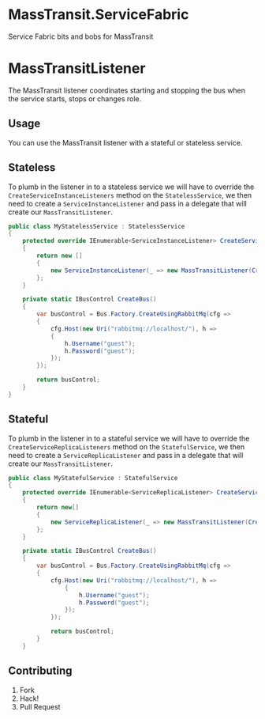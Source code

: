 # MassTransit.ServiceFabric
Service Fabric bits and bobs for MassTransit

# MassTransitListener

The MassTransit listener coordinates starting and stopping the bus when the service starts, stops or changes role.

## Usage

You can use the MassTransit listener with a stateful or stateless service.

## Stateless

To plumb in the listener in to a stateless service we will have to override the `CreateServiceInstanceListeners` method on the `StatelessService`, we then need to create a `ServiceInstanceListener` and pass in a delegate that will create our `MassTransitListener`.

```csharp
public class MyStatelessService : StatelessService
{
    protected override IEnumerable<ServiceInstanceListener> CreateServiceInstanceListeners()
    {
        return new []
        {
            new ServiceInstanceListener(_ => new MassTransitListener(CreateBus()))
        };
    }

    private static IBusControl CreateBus()
    {
        var busControl = Bus.Factory.CreateUsingRabbitMq(cfg =>
        {
            cfg.Host(new Uri("rabbitmq://localhost/"), h =>
            {
                h.Username("guest");
                h.Password("guest");
            });
        });

        return busControl;
    }
}
```

## Stateful

To plumb in the listener in to a stateful service we will have to override the `CreateServiceReplicaListeners` method on the `StatefulService`, we then need to create a `ServiceReplicaListener` and pass in a delegate that will create our `MassTransitListener`.

```csharp
public class MyStatefulService : StatefulService
{
    protected override IEnumerable<ServiceReplicaListener> CreateServiceReplicaListeners()
    {
        return new[]
        {
            new ServiceReplicaListener(_ => new MassTransitListener(CreateBus()))
        };
    }

    private static IBusControl CreateBus()
    {
        var busControl = Bus.Factory.CreateUsingRabbitMq(cfg =>
        {
            cfg.Host(new Uri("rabbitmq://localhost/"), h =>
                {
                    h.Username("guest");
                    h.Password("guest");
                });
            });

            return busControl;
        }
    }
```

## Contributing

1. Fork
1. Hack!
1. Pull Request